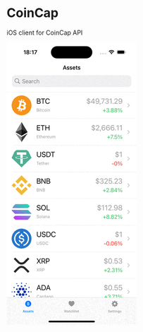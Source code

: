 # CoinCap
iOS client for CoinCap API

<p align="left">
  <img src="https://github.com/4gt10/CoinCap/blob/main/sample.gif" alt="animated" />
</p>
